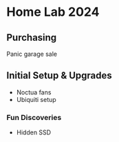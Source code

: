# Home Lab 2024

## Purchasing

Panic garage sale

## Initial Setup & Upgrades

- Noctua fans
- Ubiquiti setup

### Fun Discoveries

- Hidden SSD
